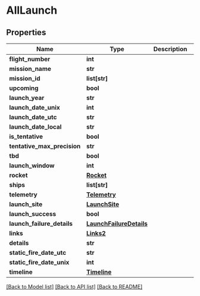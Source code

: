 # AllLaunch

## Properties
Name | Type | Description | Notes
------------ | ------------- | ------------- | -------------
**flight_number** | **int** |  | 
**mission_name** | **str** |  | 
**mission_id** | **list[str]** |  | 
**upcoming** | **bool** |  | 
**launch_year** | **str** |  | 
**launch_date_unix** | **int** |  | 
**launch_date_utc** | **str** |  | 
**launch_date_local** | **str** |  | 
**is_tentative** | **bool** |  | 
**tentative_max_precision** | **str** |  | 
**tbd** | **bool** |  | 
**launch_window** | **int** |  | 
**rocket** | [**Rocket**](Rocket.md) |  | 
**ships** | **list[str]** |  | 
**telemetry** | [**Telemetry**](Telemetry.md) |  | 
**launch_site** | [**LaunchSite**](LaunchSite.md) |  | 
**launch_success** | **bool** |  | 
**launch_failure_details** | [**LaunchFailureDetails**](LaunchFailureDetails.md) |  | [optional] 
**links** | [**Links2**](Links2.md) |  | 
**details** | **str** |  | 
**static_fire_date_utc** | **str** |  | 
**static_fire_date_unix** | **int** |  | 
**timeline** | [**Timeline**](Timeline.md) |  | 

[[Back to Model list]](../README.md#documentation-for-models) [[Back to API list]](../README.md#documentation-for-api-endpoints) [[Back to README]](../README.md)


